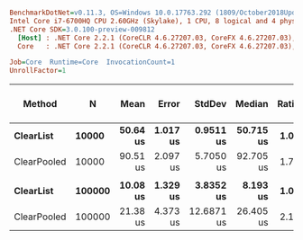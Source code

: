 ``` ini

BenchmarkDotNet=v0.11.3, OS=Windows 10.0.17763.292 (1809/October2018Update/Redstone5)
Intel Core i7-6700HQ CPU 2.60GHz (Skylake), 1 CPU, 8 logical and 4 physical cores
.NET Core SDK=3.0.100-preview-009812
  [Host] : .NET Core 2.2.1 (CoreCLR 4.6.27207.03, CoreFX 4.6.27207.03), 64bit RyuJIT
  Core   : .NET Core 2.2.1 (CoreCLR 4.6.27207.03, CoreFX 4.6.27207.03), 64bit RyuJIT

Job=Core  Runtime=Core  InvocationCount=1  
UnrollFactor=1  

```
|      Method |      N |     Mean |    Error |     StdDev |    Median | Ratio | RatioSD | Gen 0/1k Op | Gen 1/1k Op | Gen 2/1k Op | Allocated Memory/Op |
|------------ |------- |---------:|---------:|-----------:|----------:|------:|--------:|------------:|------------:|------------:|--------------------:|
|   **ClearList** |  **10000** | **50.64 us** | **1.017 us** |  **0.9511 us** | **50.715 us** |  **1.00** |    **0.00** |           **-** |           **-** |           **-** |                   **-** |
| ClearPooled |  10000 | 90.51 us | 2.097 us |  5.7050 us | 92.705 us |  1.76 |    0.13 |           - |           - |           - |                   - |
|             |        |          |          |            |           |       |         |             |             |             |                     |
|   **ClearList** | **100000** | **10.08 us** | **1.329 us** |  **3.8352 us** |  **8.193 us** |  **1.00** |    **0.00** |           **-** |           **-** |           **-** |                   **-** |
| ClearPooled | 100000 | 21.38 us | 4.373 us | 12.6871 us | 26.405 us |  2.14 |    1.07 |           - |           - |           - |                   - |
